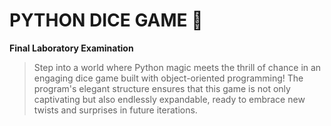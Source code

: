 # PYTHON DICE GAME 🎲
**Final Laboratory Examination**
   >Step into a world where Python magic meets the thrill of chance in an engaging dice game built with object-oriented programming! The program's elegant structure ensures that this game is not only captivating but also endlessly expandable, ready to embrace new twists and surprises in future iterations.
